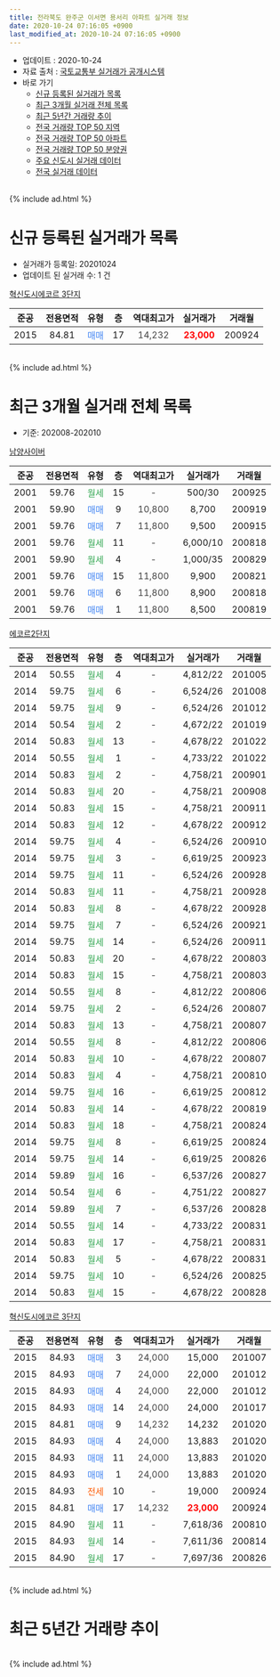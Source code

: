 ```yaml
---
title: 전라북도 완주군 이서면 용서리 아파트 실거래 정보
date: 2020-10-24 07:16:05 +0900
last_modified_at: 2020-10-24 07:16:05 +0900
---
```


* 업데이트 : 2020-10-24
* 자료 출처 : [국토교통부 실거래가 공개시스템](http://rt.molit.go.kr)
* 바로 가기
    * [신규 등록된 실거래가 목록](#신규-등록된-실거래가-목록)
    * [최근 3개월 실거래 전체 목록](#최근-3개월-실거래-전체-목록)
    * [최근 5년간 거래량 추이](#최근-5년간-거래량-추이)
    * [전국 거래량 TOP 50 지역](https://inasie.github.io/apt-trade-info/최근-3개월-전국에서-가장-거래가-많이-발생한-지역)
    * [전국 거래량 TOP 50 아파트](https://inasie.github.io/apt-trade-info/최근-3개월-전국에서-가장-거래가-많이-발생한-아파트)
    * [전국 거래량 TOP 50 분양권](https://inasie.github.io/apt-trade-info/최근-3개월-전국에서-가장-거래가-많이-발생한-분양권)
    * [주요 신도시 실거래 데이터](https://inasie.github.io/apt-trade-info/주요-신도시)
    * [전국 실거래 데이터](https://inasie.github.io/apt-trade-info/전국)
<br>
{% include ad.html %}
<br>

# 신규 등록된 실거래가 목록
* 실거래가 등록일: 20201024
* 업데이트 된 실거래 수: 1 건


[혁신도시에코르 3단지](https://search.naver.com/search.naver?query=%EC%A0%84%EB%9D%BC%EB%B6%81%EB%8F%84+%EC%99%84%EC%A3%BC%EA%B5%B0+%EC%9D%B4%EC%84%9C%EB%A9%B4+%EC%9A%A9%EC%84%9C%EB%A6%AC+%ED%98%81%EC%8B%A0%EB%8F%84%EC%8B%9C%EC%97%90%EC%BD%94%EB%A5%B4+3%EB%8B%A8%EC%A7%80)

|준공|전용면적|유형|층|역대최고가|실거래가|거래월|
|:---:|:---:|:---:|:---:|:---:|:---:|:---:|
|2015|84.81|<span style="color:#4285f3">매매</span>|17|<span style="color:#444444">14,232</span>|<b><span style="color:#ff0000">23,000</span></b>|200924|


<br>
{% include ad.html %}
<br>

# 최근 3개월 실거래 전체 목록
* 기준: 202008-202010


[남양사이버](https://search.naver.com/search.naver?query=%EC%A0%84%EB%9D%BC%EB%B6%81%EB%8F%84+%EC%99%84%EC%A3%BC%EA%B5%B0+%EC%9D%B4%EC%84%9C%EB%A9%B4+%EC%9A%A9%EC%84%9C%EB%A6%AC+%EB%82%A8%EC%96%91%EC%82%AC%EC%9D%B4%EB%B2%84)

|준공|전용면적|유형|층|역대최고가|실거래가|거래월|
|:---:|:---:|:---:|:---:|:---:|:---:|:---:|
|2001|59.76|<span style="color:#34a853">월세</span>|15|<span style="color:#444444">-</span>|500/30|200925|
|2001|59.90|<span style="color:#4285f3">매매</span>|9|<span style="color:#444444">10,800</span>|8,700|200919|
|2001|59.76|<span style="color:#4285f3">매매</span>|7|<span style="color:#444444">11,800</span>|9,500|200915|
|2001|59.76|<span style="color:#34a853">월세</span>|11|<span style="color:#444444">-</span>|6,000/10|200818|
|2001|59.90|<span style="color:#34a853">월세</span>|4|<span style="color:#444444">-</span>|1,000/35|200829|
|2001|59.76|<span style="color:#4285f3">매매</span>|15|<span style="color:#444444">11,800</span>|9,900|200821|
|2001|59.76|<span style="color:#4285f3">매매</span>|6|<span style="color:#444444">11,800</span>|8,900|200818|
|2001|59.76|<span style="color:#4285f3">매매</span>|1|<span style="color:#444444">11,800</span>|8,500|200819|

[에코르2단지](https://search.naver.com/search.naver?query=%EC%A0%84%EB%9D%BC%EB%B6%81%EB%8F%84+%EC%99%84%EC%A3%BC%EA%B5%B0+%EC%9D%B4%EC%84%9C%EB%A9%B4+%EC%9A%A9%EC%84%9C%EB%A6%AC+%EC%97%90%EC%BD%94%EB%A5%B42%EB%8B%A8%EC%A7%80)

|준공|전용면적|유형|층|역대최고가|실거래가|거래월|
|:---:|:---:|:---:|:---:|:---:|:---:|:---:|
|2014|50.55|<span style="color:#34a853">월세</span>|4|<span style="color:#444444">-</span>|4,812/22|201005|
|2014|59.75|<span style="color:#34a853">월세</span>|6|<span style="color:#444444">-</span>|6,524/26|201008|
|2014|59.75|<span style="color:#34a853">월세</span>|9|<span style="color:#444444">-</span>|6,524/26|201012|
|2014|50.54|<span style="color:#34a853">월세</span>|2|<span style="color:#444444">-</span>|4,672/22|201019|
|2014|50.83|<span style="color:#34a853">월세</span>|13|<span style="color:#444444">-</span>|4,678/22|201022|
|2014|50.55|<span style="color:#34a853">월세</span>|1|<span style="color:#444444">-</span>|4,733/22|201022|
|2014|50.83|<span style="color:#34a853">월세</span>|2|<span style="color:#444444">-</span>|4,758/21|200901|
|2014|50.83|<span style="color:#34a853">월세</span>|20|<span style="color:#444444">-</span>|4,758/21|200908|
|2014|50.83|<span style="color:#34a853">월세</span>|15|<span style="color:#444444">-</span>|4,758/21|200911|
|2014|50.83|<span style="color:#34a853">월세</span>|12|<span style="color:#444444">-</span>|4,678/22|200912|
|2014|59.75|<span style="color:#34a853">월세</span>|4|<span style="color:#444444">-</span>|6,524/26|200910|
|2014|59.75|<span style="color:#34a853">월세</span>|3|<span style="color:#444444">-</span>|6,619/25|200923|
|2014|59.75|<span style="color:#34a853">월세</span>|11|<span style="color:#444444">-</span>|6,524/26|200928|
|2014|50.83|<span style="color:#34a853">월세</span>|11|<span style="color:#444444">-</span>|4,758/21|200928|
|2014|50.83|<span style="color:#34a853">월세</span>|8|<span style="color:#444444">-</span>|4,678/22|200928|
|2014|59.75|<span style="color:#34a853">월세</span>|7|<span style="color:#444444">-</span>|6,524/26|200921|
|2014|59.75|<span style="color:#34a853">월세</span>|14|<span style="color:#444444">-</span>|6,524/26|200911|
|2014|50.83|<span style="color:#34a853">월세</span>|20|<span style="color:#444444">-</span>|4,678/22|200803|
|2014|50.83|<span style="color:#34a853">월세</span>|15|<span style="color:#444444">-</span>|4,758/21|200803|
|2014|50.55|<span style="color:#34a853">월세</span>|8|<span style="color:#444444">-</span>|4,812/22|200806|
|2014|59.75|<span style="color:#34a853">월세</span>|2|<span style="color:#444444">-</span>|6,524/26|200807|
|2014|50.83|<span style="color:#34a853">월세</span>|13|<span style="color:#444444">-</span>|4,758/21|200807|
|2014|50.55|<span style="color:#34a853">월세</span>|8|<span style="color:#444444">-</span>|4,812/22|200806|
|2014|50.83|<span style="color:#34a853">월세</span>|10|<span style="color:#444444">-</span>|4,678/22|200807|
|2014|50.83|<span style="color:#34a853">월세</span>|4|<span style="color:#444444">-</span>|4,758/21|200810|
|2014|59.75|<span style="color:#34a853">월세</span>|16|<span style="color:#444444">-</span>|6,619/25|200812|
|2014|50.83|<span style="color:#34a853">월세</span>|14|<span style="color:#444444">-</span>|4,678/22|200819|
|2014|50.83|<span style="color:#34a853">월세</span>|18|<span style="color:#444444">-</span>|4,758/21|200824|
|2014|59.75|<span style="color:#34a853">월세</span>|8|<span style="color:#444444">-</span>|6,619/25|200824|
|2014|59.75|<span style="color:#34a853">월세</span>|14|<span style="color:#444444">-</span>|6,619/25|200826|
|2014|59.89|<span style="color:#34a853">월세</span>|16|<span style="color:#444444">-</span>|6,537/26|200827|
|2014|50.54|<span style="color:#34a853">월세</span>|6|<span style="color:#444444">-</span>|4,751/22|200827|
|2014|59.89|<span style="color:#34a853">월세</span>|7|<span style="color:#444444">-</span>|6,537/26|200828|
|2014|50.55|<span style="color:#34a853">월세</span>|14|<span style="color:#444444">-</span>|4,733/22|200831|
|2014|50.83|<span style="color:#34a853">월세</span>|17|<span style="color:#444444">-</span>|4,758/21|200831|
|2014|50.83|<span style="color:#34a853">월세</span>|5|<span style="color:#444444">-</span>|4,678/22|200831|
|2014|59.75|<span style="color:#34a853">월세</span>|10|<span style="color:#444444">-</span>|6,524/26|200825|
|2014|50.83|<span style="color:#34a853">월세</span>|15|<span style="color:#444444">-</span>|4,678/22|200828|


<script async src="//pagead2.googlesyndication.com/pagead/js/adsbygoogle.js"></script>
<!-- 기본 -->
<ins class="adsbygoogle"
     style="display:block"
     data-ad-client="ca-pub-2446590836940007"
     data-ad-slot="1659523306"
     data-ad-format="auto"
     data-full-width-responsive="true"></ins>
<script>
(adsbygoogle = window.adsbygoogle || []).push({});
</script>


[혁신도시에코르 3단지](https://search.naver.com/search.naver?query=%EC%A0%84%EB%9D%BC%EB%B6%81%EB%8F%84+%EC%99%84%EC%A3%BC%EA%B5%B0+%EC%9D%B4%EC%84%9C%EB%A9%B4+%EC%9A%A9%EC%84%9C%EB%A6%AC+%ED%98%81%EC%8B%A0%EB%8F%84%EC%8B%9C%EC%97%90%EC%BD%94%EB%A5%B4+3%EB%8B%A8%EC%A7%80)

|준공|전용면적|유형|층|역대최고가|실거래가|거래월|
|:---:|:---:|:---:|:---:|:---:|:---:|:---:|
|2015|84.93|<span style="color:#4285f3">매매</span>|3|<span style="color:#444444">24,000</span>|15,000|201007|
|2015|84.93|<span style="color:#4285f3">매매</span>|7|<span style="color:#444444">24,000</span>|22,000|201012|
|2015|84.93|<span style="color:#4285f3">매매</span>|4|<span style="color:#444444">24,000</span>|22,000|201012|
|2015|84.93|<span style="color:#4285f3">매매</span>|14|<span style="color:#444444">24,000</span>|24,000|201017|
|2015|84.81|<span style="color:#4285f3">매매</span>|9|<span style="color:#444444">14,232</span>|14,232|201020|
|2015|84.93|<span style="color:#4285f3">매매</span>|4|<span style="color:#444444">24,000</span>|13,883|201020|
|2015|84.93|<span style="color:#4285f3">매매</span>|11|<span style="color:#444444">24,000</span>|13,883|201020|
|2015|84.93|<span style="color:#4285f3">매매</span>|1|<span style="color:#444444">24,000</span>|13,883|201020|
|2015|84.93|<span style="color:#ff5a00">전세</span>|10|<span style="color:#444444">-</span>|19,000|200924|
|2015|84.81|<span style="color:#4285f3">매매</span>|17|<span style="color:#444444">14,232</span>|<b><span style="color:#ff0000">23,000</span></b>|200924|
|2015|84.90|<span style="color:#34a853">월세</span>|11|<span style="color:#444444">-</span>|7,618/36|200810|
|2015|84.93|<span style="color:#34a853">월세</span>|14|<span style="color:#444444">-</span>|7,611/36|200814|
|2015|84.90|<span style="color:#34a853">월세</span>|17|<span style="color:#444444">-</span>|7,697/36|200826|


<br>
{% include ad.html %}
<br>

# 최근 5년간 거래량 추이


<div style="width:100%;">
    <canvas id="deal_progress" height="200"></canvas>
</div>

<script>
new Chart(document.getElementById("deal_progress"), {
    type: 'line',
    data: {
        labels: ['201510','201511','201512','201601','201602','201603','201604','201605','201606','201607','201608','201609','201610','201611','201612','201701','201702','201703','201704','201705','201706','201707','201708','201709','201710','201711','201712','201801','201802','201803','201804','201805','201806','201807','201808','201809','201810','201811','201812','201901','201902','201903','201904','201905','201906','201907','201908','201909','201910','201911','201912','202001','202002','202003','202004','202005','202006','202007','202008','202009','202010'],
        datasets: [{
            label: '매매',
            pointRadius: 1,
            data: [3, 5, 5, 6, 5, 5, 4, 0, 5, 5, 1, 3, 7, 0, 1, 1, 6, 4, 1, 5, 1, 4, 4, 7, 3, 5, 1, 3, 2, 7, 3, 3, 3, 2, 0, 4, 0, 3, 0, 2, 2, 0, 1, 2, 1, 1, 2, 1, 1, 0, 2, 0, 5, 2, 4, 2, 2, 4, 3, 3, 8],
            borderColor: "rgba(255, 201, 14, 1)",
            backgroundColor: "rgba(255, 201, 14, 0.5)",
            fill: false,
            lineTension: 0
        },{
            label: '전월세',
            pointRadius: 1,
            data: [7, 3, 3, 4, 4, 6, 4, 3, 40, 53, 21, 5, 7, 3, 4, 4, 9, 3, 4, 3, 5, 41, 54, 23, 13, 6, 7, 10, 6, 13, 15, 11, 31, 39, 11, 6, 7, 8, 7, 12, 5, 7, 9, 3, 8, 65, 111, 49, 10, 6, 11, 7, 16, 22, 13, 15, 47, 65, 26, 13, 6],
            borderColor: "rgba(0, 141, 185, 1)",
            backgroundColor: "rgba(0, 141, 185, 0.5)",
            fill: false,
            lineTension: 0
        }
        ]
    },
    options: {
        responsive: true,
        title: {
            display: false
        },
        tooltips: {
            mode: 'index',
            intersect: false
        },
        hover: {
            mode: 'nearest',
            intersect: true
        },
        scales: {
            xAxes: [{
                display: true,
                scaleLabel: {
                    display: true,
                    labelString: '년/월'
                }
            }],
            yAxes: [{
                display: true,
                ticks: {
                    suggestedMin: 0,
                },
                scaleLabel: {
                    display: true,
                    labelString: '실거래 수'
                }
            }]
        }
    }
});

</script>


<br>
{% include ad.html %}
<br>

